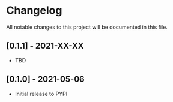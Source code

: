 # Changelog
All notable changes to this project will be documented in this file.

## [0.1.1] - 2021-XX-XX
- TBD

## [0.1.0] - 2021-05-06
- Initial release to PYPI